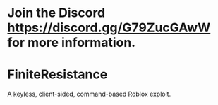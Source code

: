 # Join the Discord https://discord.gg/G79ZucGAwW for more information.

# FiniteResistance
A keyless, client-sided, command-based Roblox exploit.
